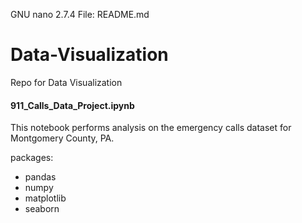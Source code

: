   GNU nano 2.7.4                                               File: README.md                                                          

# Data-Visualization
Repo for Data Visualization

#### 911_Calls_Data_Project.ipynb

This notebook performs analysis on the emergency calls dataset for Montgomery County, PA.

 packages:
  - pandas
  - numpy
  - matplotlib
  - seaborn

